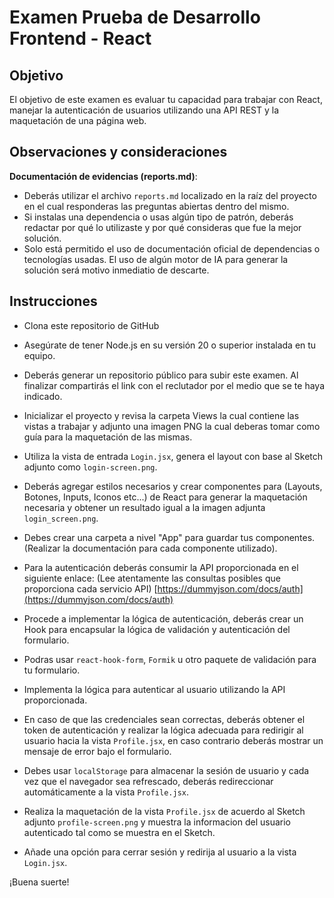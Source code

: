 # Examen Prueba de Desarrollo Frontend - React

## Objetivo
El objetivo de este examen es evaluar tu capacidad para trabajar con React, manejar la autenticación de usuarios utilizando una API REST y la maquetación de una página web.

## Observaciones y consideraciones
**Documentación de evidencias (reports.md)**:
- Deberás utilizar el archivo `reports.md` localizado en la raíz del proyecto en el cual responderas las preguntas abiertas dentro del mismo. 
- Si instalas una dependencia o usas algún tipo de patrón, deberás redactar por qué lo utilizaste y por qué consideras que fue la mejor solución.
- Solo está permitido el uso de documentación oficial de dependencias o tecnologías usadas. El uso de algún motor de IA para generar la solución será motivo inmediatio de descarte.

## Instrucciones

- Clona este repositorio de GitHub

- Asegúrate de tener Node.js en su versión 20 o superior instalada en tu equipo.  

- Deberás generar un repositorio público para subir este examen. Al finalizar compartirás el link con el reclutador por el medio que se te haya indicado.

- Inicializar el proyecto y revisa la carpeta Views la cual contiene las vistas a trabajar y adjunto una imagen PNG la cual deberas tomar como guía para la maquetación de las mismas.

- Utiliza la vista de entrada `Login.jsx`, genera el layout con base al Sketch adjunto como `login-screen.png`. 

- Deberás agregar estilos necesarios y crear componentes para (Layouts, Botones, Inputs, Iconos etc...) de React para generar la maquetación necesaria y obtener un resultado igual a la imagen adjunta `login_screen.png`.

- Debes crear una carpeta a nivel "App" para guardar tus componentes. (Realizar la documentación para cada componente utilizado).

- Para la autenticación deberás consumir la API proporcionada en el siguiente enlace: (Lee atentamente las consultas posibles que proporciona cada servicio API)
[https://dummyjson.com/docs/auth](https://dummyjson.com/docs/auth)

- Procede a implementar la lógica de autenticación, deberás crear un Hook para encapsular la lógica de validación y autenticación del formulario.

- Podras usar `react-hook-form`, `Formik` u otro paquete de validación para tu formulario.

- Implementa la lógica para autenticar al usuario utilizando la API proporcionada.

- En caso de que las credenciales sean correctas, deberás obtener el token de autenticación y realizar la lógica adecuada para redirigir al usuario hacia la vista `Profile.jsx`, en caso contrario deberás mostrar un mensaje de error bajo el formulario.

- Debes usar `localStorage` para almacenar la sesión de usuario y cada vez que el navegador sea refrescado, deberás redireccionar automáticamente a la vista `Profile.jsx`.

- Realiza la maquetación de la vista `Profile.jsx` de acuerdo al Sketch adjunto `profile-screen.png` y muestra la informacion del usuario autenticado tal como se muestra en el Sketch.

- Añade una opción para cerrar sesión y redirija al usuario a la vista `Login.jsx`.

¡Buena suerte!
